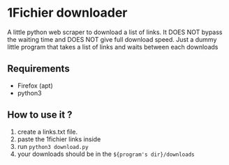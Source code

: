# 1Fichier downloader
A little python web scraper to download a list of links.
It DOES NOT bypass the waiting time and DOES NOT give full download speed.
Just a dummy little program that takes a list of links and waits between each downloads

## Requirements
 - Firefox (apt)
 - python3

## How to use it ?
1. create a links.txt file.
2. paste the 1fichier links inside
3. run `python3 download.py`
4. your downloads should be in the `${program's dir}/downloads`